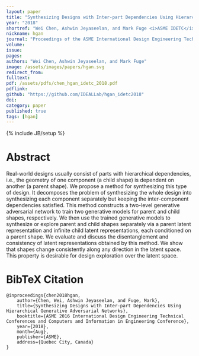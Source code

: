 ```yaml
---
layout: paper
title: "Synthesizing Designs with Inter-part Dependencies Using Hierarchical Generative Adversarial Networks"
year: "2018"
shortref: "Wei Chen, Ashwin Jeyaseelan, and Mark Fuge <i>ASME IDETC</i> 2018"
nickname: hgan
journal: "Proceedings of the ASME International Design Engineering Technical Conferences"
volume: 
issue: 
pages: 
authors: "Wei Chen, Ashwin Jeyaseelan, and Mark Fuge"
image: /assets/images/papers/hgan.svg
redirect_from: 
fulltext: 
pdf: /assets/pdfs/chen_hgan_idetc_2018.pdf
pdflink: 
github: "https://github.com/IDEALLab/hgan_idetc2018"
doi:
category: paper
published: true
tags: [hgan]
---
```

{% include JB/setup %}

# Abstract 

Real-world designs usually consist of parts with hierarchical dependencies, i.e., the geometry of one component (a child shape) is dependent on another (a parent shape). We propose a method for synthesizing this type of design. It decomposes the problem of synthesizing the whole design into synthesizing each component separately but keeping the inter-component dependencies satisfied. This method constructs a two-level generative adversarial network to train two generative models for parent and child shapes, respectively. We then use the trained generative models to synthesize or explore parent and child shapes separately via a parent latent representation and infinite child latent representations, each conditioned on a parent shape. We evaluate and discuss the disentanglement and consistency of latent representations obtained by this method. We show that shapes change consistently along any direction in the latent space. This property is desirable for design exploration over the latent space.




# BibTeX Citation

```
@inproceedings{chen2018hgan,
    author={Chen, Wei, Ashwin Jeyaseelan, and Fuge, Mark},
    title={Synthesizing Designs with Inter-part Dependencies Using Hierarchical Generative Adversarial Networks},
    booktitle={ASME 2016 International Design Engineering Technical Conferences and Computers and Information in Engineering Conference},
    year={2018},
    month={Aug},
    publisher={ASME},
    address={Quebec City, Canada}
}
```
